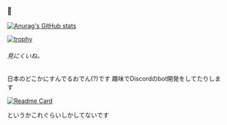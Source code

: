 ### 🍢

[![Anurag's GitHub stats](https://github-readme-stats.vercel.app/api?username=Kur0den&count_private=true&show_icons=true&locale=ja&title_color=006400&text_color=dcdcdc&icon_color=006400&bg_color=808080&hide_border=true)](https://github.com/anuraghazra/github-readme-stats)

[![trophy](https://github-profile-trophy.vercel.app/?username=kur0den&theme=discord&no-frame=true&&column=-1)](https://github.com/ryo-ma/github-profile-trophy)

###### 見にくいね。


日本のどこかにすんでるおでん(?)です
趣味でDiscordのbot開発をしてたりします

[![Readme Card](https://github-readme-stats.vercel.app/api/pin/?username=kur0den&repo=kur0bot)](https://github.com/anuraghazra/github-readme-stats)

というかこれぐらいしかしてないです

